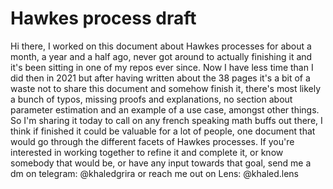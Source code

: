# Hawkes process draft
Hi there, 
I worked on this document about Hawkes processes for about a month, a year and a half ago, never got around to actually finishing it and it's been sitting in one of my repos ever since. 
Now I have less time than I did then in 2021 but after having written about the 38 pages it's a bit of a waste not to share this document and somehow finish it, there's most likely a bunch of typos, missing proofs and explanations, no section about parameter estimation and an example of a use case, amongst other things.
So I'm sharing it today to call on any french speaking math buffs out there, I think if finished it could be valuable for a lot of people, one document that would go through the different facets of Hawkes processes.
If you're interested in working together to refine it and complete it, or know somebody that would be, or have any input towards that goal, send me a dm on telegram: @khaledgrira or reach me out on Lens: @khaled.lens



